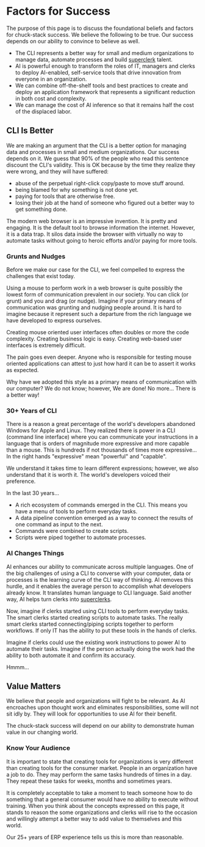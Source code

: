 # Factors for Success

The purpose of this page is to discuss the foundational beliefs and factors for chuck-stack success. We believe the following to be true. Our success depends on our ability to convince to believe as well.

- The CLI represents a better way for small and medium organizations to manage data, automate processes and build [superclerk](./terminology.md#superclerk) talent.
- AI is powerful enough to transform the roles of IT, managers and clerks to deploy AI-enabled, self-service tools that drive innovation from everyone in an organization.
- We can combine off-the-shelf tools and best practices to create and deploy an application framework that represents a significant reduction in both cost and complexity.
- We can manage the cost of AI inference so that it remains half the cost of the displaced labor.

## CLI Is Better

We are making an argument that the CLI is a better option for managing data and processes in small and medium organizations. Our success depends on it. We guess that 90% of the people who read this sentence discount the CLI's validity. This is OK because by the time they realize they were wrong, and they will have suffered:

- abuse of the perpetual right-click copy/paste to move stuff around.
- being blamed for why something is not done yet.
- paying for tools that are otherwise free.
- losing their job at the hand of someone who figured out a better way to get something done.

The modern web browser is an impressive invention. It is pretty and engaging. It is the default tool to browse information the internet. However, it is a data trap. It silos data inside the browser with virtually no way to automate tasks without going to heroic efforts and/or paying for more tools.

### Grunts and Nudges

Before we make our case for the CLI, we feel compelled to express the challenges that exist today.

Using a mouse to perform work in a web browser is quite possibly the lowest form of communication prevalent in our society. You can click (or grunt) and you and drag (or nudge). Imagine if your primary means of communication was grunting and nudging people around. It is hard to imagine because it represent such a departure from the rich language we have developed to express ourselves.

Creating mouse oriented user interfaces often doubles or more the code complexity. Creating business logic is easy. Creating web-based user interfaces is extremely difficult. 

The pain goes even deeper. Anyone who is responsible for testing mouse oriented applications can attest to just how hard it can be to assert it works as expected.

Why have we adopted this style as a primary means of communication with our computer? We do not know; however, We are done! No more... There is a better way!

### 30+ Years of CLI

There is a reason a great percentage of the world's developers abandoned Windows for Apple and Linux. They realized there is power in a CLI (command line interface) where you can communicate your instructions in a language that is orders of magnitude more expressive and more capable than a mouse. This is hundreds if not thousands of times more expressive... In the right hands "expressive" mean "powerful" and "capable".

We understand it takes time to learn different expressions; however, we also understand that it is worth it. The world's developers voiced their preference.

In the last 30 years...
- A rich ecosystem of commands emerged in the CLI. This means you have a menu of tools to perform everyday tasks.
- A data pipeline convention emerged as a way to connect the results of one command as input to the next.
- Commands were combined to create scripts.
- Scripts were piped together to automate processes.

### AI Changes Things

AI enhances our ability to communicate across multiple languages. One of the big challenges of using a CLI to converse with your computer, data or processes is the learning curve of the CLI way of thinking. AI removes this hurdle, and it enables the average person to accomplish what developers already know. It translates human language to CLI language. Said another way, AI helps turn clerks into [superclerks](./terminology.md#superclerk).

Now, imagine if clerks started using CLI tools to perform everyday tasks. The smart clerks started creating scripts to automate tasks. The really smart clerks started connecting/piping scripts together to perform workflows. If only IT has the ability to put these tools in the hands of clerks.

Imagine if clerks could use the existing work instructions to power AI to automate their tasks. Imagine if the person actually doing the work had the ability to both automate it and confirm its accuracy. 

Hmmm...

## Value Matters

We believe that people and organizations will fight to be relevant. As AI encroaches upon thought work and eliminates responsibilities, some will not sit idly by. They will look for opportunities to use AI for their benefit.

The chuck-stack success will depend on our ability to demonstrate human value in our changing world.

### Know Your Audience

It is important to state that creating tools for organizations is very different than creating tools for the consumer market. People in an organization have a job to do. They may perform the same tasks hundreds of times in a day. They repeat these tasks for weeks, months and sometimes years. 

It is completely acceptable to take a moment to teach someone how to do something that a general consumer would have no ability to execute without training. When you think about the concepts expressed on this page, it stands to reason the some organizations and clerks will rise to the occasion and willingly attempt a better way to add value to themselves and this world.

Our 25+ years of ERP experience tells us this is more than reasonable.
